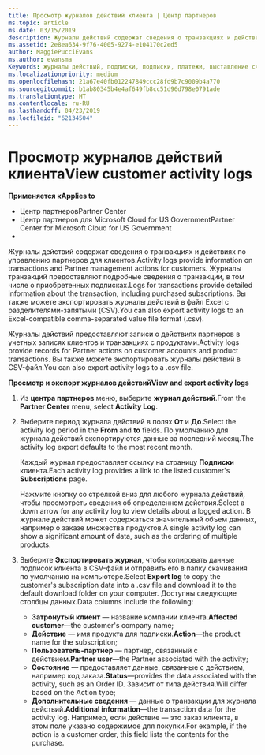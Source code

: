 ```yaml
---
title: Просмотр журналов действий клиента | Центр партнеров
ms.topic: article
ms.date: 03/15/2019
description: Журналы действий содержат сведения о транзакциях и действиях по управлению партнерами для клиентов.
ms.assetid: 2e8ea634-9f76-4005-9274-e104170c2ed5
author: MaggiePucciEvans
ms.author: evansma
Keywords: журналы действий, подписки, подписки, платежи, выставление счетов, транзакции
ms.localizationpriority: medium
ms.openlocfilehash: 21a67e40fb012247849ccc28fd9b7c9009b4a770
ms.sourcegitcommit: b1ab80345b4e4af649fb8cc51d96d798e0791ade
ms.translationtype: HT
ms.contentlocale: ru-RU
ms.lasthandoff: 04/23/2019
ms.locfileid: "62134504"
---
```

# <a name="view-customer-activity-logs"></a><span data-ttu-id="d566c-104">Просмотр журналов действий клиента</span><span class="sxs-lookup"><span data-stu-id="d566c-104">View customer activity logs</span></span>

<span data-ttu-id="d566c-105">**Применяется к**</span><span class="sxs-lookup"><span data-stu-id="d566c-105">**Applies to**</span></span>

-  <span data-ttu-id="d566c-106">Центр партнеров</span><span class="sxs-lookup"><span data-stu-id="d566c-106">Partner Center</span></span>
-  <span data-ttu-id="d566c-107">Центр партнеров для Microsoft Cloud for US Government</span><span class="sxs-lookup"><span data-stu-id="d566c-107">Partner Center for Microsoft Cloud for US Government</span></span>
-  


<span data-ttu-id="d566c-108">Журналы действий содержат сведения о транзакциях и действиях по управлению партнеров для клиентов.</span><span class="sxs-lookup"><span data-stu-id="d566c-108">Activity logs provide information on transactions and Partner management actions for customers.</span></span> <span data-ttu-id="d566c-109">Журналы транзакций предоставляют подробные сведения о транзакции, в том числе о приобретенных подписках.</span><span class="sxs-lookup"><span data-stu-id="d566c-109">Logs for transactions provide detailed information about the transaction, including purchased subscriptions.</span></span> <span data-ttu-id="d566c-110">Вы также можете экспортировать журналы действий в файл Excel с разделителями-запятыми (CSV).</span><span class="sxs-lookup"><span data-stu-id="d566c-110">You can also export activity logs to an Excel-compatible comma-separated value file format (.csv).</span></span>

<span data-ttu-id="d566c-111">Журналы действий предоставляют записи о действиях партнеров в учетных записях клиентов и транзакциях с продуктами.</span><span class="sxs-lookup"><span data-stu-id="d566c-111">Activity logs provide records for Partner actions on customer accounts and product transactions.</span></span> <span data-ttu-id="d566c-112">Вы также можете экспортировать журналы действий в CSV-файл.</span><span class="sxs-lookup"><span data-stu-id="d566c-112">You can also export activity logs to a .csv file.</span></span>

<span data-ttu-id="d566c-113">**Просмотр и экспорт журналов действий**</span><span class="sxs-lookup"><span data-stu-id="d566c-113">**View and export activity logs**</span></span>

1.  <span data-ttu-id="d566c-114">Из **центра партнеров** меню, выберите **журнал действий**.</span><span class="sxs-lookup"><span data-stu-id="d566c-114">From the **Partner Center** menu, select **Activity Log**.</span></span>
2.  <span data-ttu-id="d566c-115">Выберите период журнала действий в полях **От** и **До**.</span><span class="sxs-lookup"><span data-stu-id="d566c-115">Select the activity log period in the **From** and **to** fields.</span></span> <span data-ttu-id="d566c-116">По умолчанию для журнала действий экспортируются данные за последний месяц.</span><span class="sxs-lookup"><span data-stu-id="d566c-116">The activity log export defaults to the most recent month.</span></span>

    <span data-ttu-id="d566c-117">Каждый журнал предоставляет ссылку на страницу **Подписки** клиента.</span><span class="sxs-lookup"><span data-stu-id="d566c-117">Each activity log provides a link to the listed customer's **Subscriptions** page.</span></span>

    <span data-ttu-id="d566c-118">Нажмите кнопку со стрелкой вниз для любого журнала действий, чтобы просмотреть сведения об определенном действия.</span><span class="sxs-lookup"><span data-stu-id="d566c-118">Select a down arrow for any activity log to view details about a logged action.</span></span> <span data-ttu-id="d566c-119">В журнале действий может содержаться значительный объем данных, например о заказе множества продуктов.</span><span class="sxs-lookup"><span data-stu-id="d566c-119">A single activity log can show a significant amount of data, such as the ordering of multiple products.</span></span>

3.  <span data-ttu-id="d566c-120">Выберите **Экспортировать журнал**, чтобы копировать данные подписок клиента в CSV-файл и отправить его в папку скачивания по умолчанию на компьютере.</span><span class="sxs-lookup"><span data-stu-id="d566c-120">Select **Export log** to copy the customer's subscription data into a .csv file and download it to the default download folder on your computer.</span></span> <span data-ttu-id="d566c-121">Доступны следующие столбцы данных.</span><span class="sxs-lookup"><span data-stu-id="d566c-121">Data columns include the following:</span></span>
    -   <span data-ttu-id="d566c-122">**Затронутый клиент** — название компании клиента.</span><span class="sxs-lookup"><span data-stu-id="d566c-122">**Affected customer**—the customer's company name;</span></span>
    -   <span data-ttu-id="d566c-123">**Действие** — имя продукта для подписки.</span><span class="sxs-lookup"><span data-stu-id="d566c-123">**Action**—the product name for the subscription;</span></span>
    -   <span data-ttu-id="d566c-124">**Пользователь-партнер** — партнер, связанный с действием.</span><span class="sxs-lookup"><span data-stu-id="d566c-124">**Partner user**—the Partner associated with the activity;</span></span>
    -   <span data-ttu-id="d566c-125">**Состояние** — предоставляет данные, связанные с действием, например код заказа.</span><span class="sxs-lookup"><span data-stu-id="d566c-125">**Status**—provides the data associated with the activity, such as an Order ID.</span></span> <span data-ttu-id="d566c-126">Зависит от типа действия.</span><span class="sxs-lookup"><span data-stu-id="d566c-126">Will differ based on the Action type;</span></span>
    -   <span data-ttu-id="d566c-127">**Дополнительные сведения** — данные о транзакции для журнала действий.</span><span class="sxs-lookup"><span data-stu-id="d566c-127">**Additional information**—the transaction data for the activity log.</span></span> <span data-ttu-id="d566c-128">Например, если действие — это заказ клиента, в этом поле указано содержимое для покупки.</span><span class="sxs-lookup"><span data-stu-id="d566c-128">For example, if the action is a customer order, this field lists the contents for the purchase.</span></span>

 

 



